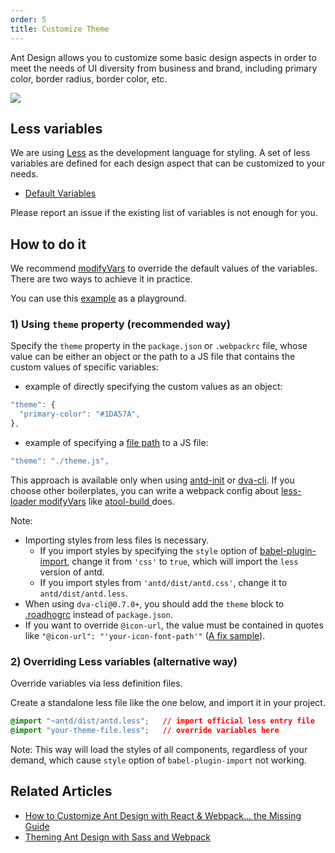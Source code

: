 ```yaml
---
order: 5
title: Customize Theme
---
```


Ant Design allows you to customize some basic design aspects in order to meet the needs of UI diversity from business and brand, including primary color, border radius, border color, etc.

![](https://zos.alipayobjects.com/rmsportal/zTFoszBtDODhXfLAazfSpYbSLSEeytoG.png)

## Less variables

We are using [Less](http://lesscss.org/) as the development language for styling. A set of less variables are defined for each design aspect that can be customized to your needs.

- [Default Variables](https://github.com/ant-design/ant-design/blob/master/components/style/themes/default.less)

Please report an issue if the existing list of variables is not enough for you.

## How to do it

We recommend [modifyVars](http://lesscss.org/usage/#using-less-in-the-browser-modify-variables) to override the default values of the variables. There are two ways to achieve it in practice.

You can use this [example](https://github.com/ant-design/antd-init/tree/master/examples/customize-antd-theme) as a playground.

### 1) Using `theme` property (recommended way)

Specify the `theme` property in the `package.json` or `.webpackrc` file, whose value can be either an object or the path to a JS file that contains the custom values of specific variables:
- example of directly specifying the custom values as an object:
```js
"theme": {
  "primary-color": "#1DA57A",
},
```
- example of specifying a [file path](https://github.com/ant-design/antd-init/blob/master/examples/customize-antd-theme/theme.js) to a JS file:
```js
"theme": "./theme.js",
```

This approach is available only when using [antd-init](https://github.com/ant-design/antd-init) or [dva-cli](https://github.com/dvajs/dva-cli). If you choose other boilerplates, you can write a webpack config about [less-loader modifyVars](https://github.com/webpack/less-loader#less-options) like [atool-build ](https://github.com/ant-tool/atool-build/blob/a4b3e3eec4ffc09b0e2352d7f9d279c4c28fdb99/src/getWebpackCommonConfig.js#L131-L138) does.

Note:

- Importing styles from less files is necessary.
  - If you import styles by specifying the `style` option of [babel-plugin-import](https://github.com/ant-design/babel-plugin-import), change it from `'css'` to `true`, which will import the `less` version of antd.
  - If you import styles from `'antd/dist/antd.css'`, change it to `antd/dist/antd.less`.
- When using `dva-cli@0.7.0+`, you should add the `theme` block to [.roadhogrc](https://github.com/dvajs/dva-example-user-dashboard/commit/d6da33b3a6e18eb7f003752a4b00b5a660747c31) instead of `package.json`.
- If you want to override `@icon-url`, the value must be contained in quotes like `"@icon-url": "'your-icon-font-path'"` ([A fix sample](https://github.com/visvadw/dvajs-user-dashboard/pull/2)).

### 2) Overriding Less variables (alternative way)

Override variables via less definition files.

Create a standalone less file like the one below, and import it in your project.

   ```css
   @import "~antd/dist/antd.less";   // import official less entry file
   @import "your-theme-file.less";   // override variables here
   ```

Note: This way will load the styles of all components, regardless of your demand, which cause `style` option of `babel-plugin-import` not working.

## Related Articles

- [How to Customize Ant Design with React & Webpack… the Missing Guide](https://medium.com/@GeoffMiller/how-to-customize-ant-design-with-react-webpack-the-missing-guide-c6430f2db10f)
- [Theming Ant Design with Sass and Webpack](https://gist.github.com/Kruemelkatze/057f01b8e15216ae707dc7e6c9061ef7)
